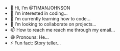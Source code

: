 - 👋 Hi, I’m @TIMANJOHNSON
- 👀 I’m interested in coding...
- 🌱 I’m currently learning how to code...
- 💞️ I’m looking to collaborate on projects...
- 📫 How to reach me reach me through my email...
- 😄 Pronouns: He...
- ⚡ Fun fact: Story teller...

<!---
TIMANJOHNSON/TIMANJOHNSON is a ✨ special ✨ repository because its `README.md` (this file) appears on your GitHub profile.
You can click the Preview link to take a look at your changes.
--->
